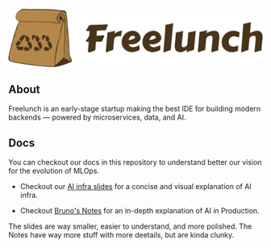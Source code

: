 ![](logo_freelunch_with_name.png)

## About

Freelunch is an early-stage startup making the best IDE for building modern backends — powered by microservices, data, and AI.

## Docs

You can checkout our docs in this repository to understand better our vision for the evolution of MLOps.

- Checkout our [AI infra slides](https://docs.google.com/presentation/d/1fK-ynj6WEG8cIYW3uvg-boNlKQ8-Oevo/edit?usp=sharing&ouid=103939938195747162766&rtpof=true&sd=true) for a concise and visual explanation of AI infra.

- Checkout [Bruno's Notes](brunos_notes.md) for an in-depth explanation of AI in Production.

The slides are way smaller, easier to understand, and more polished. The Notes have way more stuff with more deetails, but are kinda clunky.
